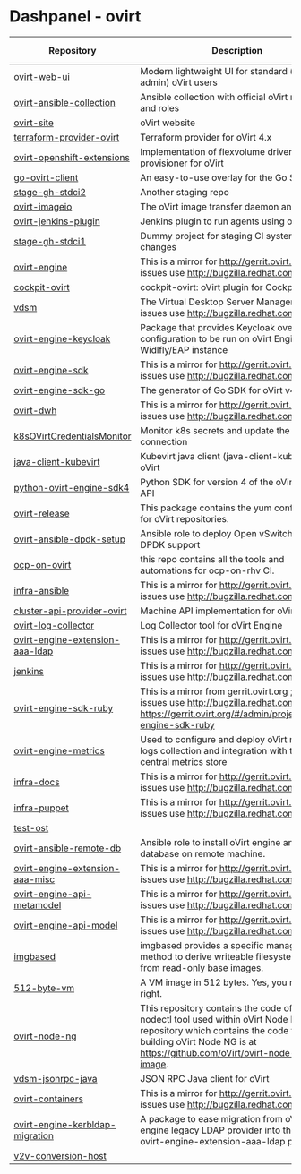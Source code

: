 
# Dashpanel - ovirt

| Repository | Description | Issues & PRs | Starred | Forks |
|---|---|---|---|---|
| [ovirt-web-ui](https://github.com/oVirt/ovirt-web-ui) | Modern lightweight UI for standard (non-admin) oVirt users | [53](https://github.com/ovirt/ovirt-web-ui/issues) | 77 | 64 |
| [ovirt-ansible-collection](https://github.com/oVirt/ovirt-ansible-collection) | Ansible collection with official oVirt modules and roles | [48](https://github.com/ovirt/ovirt-ansible-collection/issues) | 42 | 61 |
| [ovirt-site](https://github.com/oVirt/ovirt-site) | oVirt website | [31](https://github.com/ovirt/ovirt-site/issues) | 71 | 297 |
| [terraform-provider-ovirt](https://github.com/oVirt/terraform-provider-ovirt) | Terraform provider for oVirt 4.x | [25](https://github.com/ovirt/terraform-provider-ovirt/issues) | 121 | 61 |
| [ovirt-openshift-extensions](https://github.com/oVirt/ovirt-openshift-extensions) | Implementation of flexvolume driver and provisioner for oVirt | [18](https://github.com/ovirt/ovirt-openshift-extensions/issues) | 31 | 16 |
| [go-ovirt-client](https://github.com/oVirt/go-ovirt-client) | An easy-to-use overlay for the Go SDK. | [15](https://github.com/ovirt/go-ovirt-client/issues) | 5 | 5 |
| [stage-gh-stdci2](https://github.com/oVirt/stage-gh-stdci2) | Another staging repo | [14](https://github.com/ovirt/stage-gh-stdci2/issues) | 0 | 2 |
| [ovirt-imageio](https://github.com/oVirt/ovirt-imageio) | The oVirt image transfer daemon and clients. | [10](https://github.com/ovirt/ovirt-imageio/issues) | 12 | 12 |
| [ovirt-jenkins-plugin](https://github.com/oVirt/ovirt-jenkins-plugin) | Jenkins plugin to run agents using oVirt | [6](https://github.com/ovirt/ovirt-jenkins-plugin/issues) | 3 | 2 |
| [stage-gh-stdci1](https://github.com/oVirt/stage-gh-stdci1) | Dummy project for staging CI system changes | [6](https://github.com/ovirt/stage-gh-stdci1/issues) | 0 | 2 |
| [ovirt-engine](https://github.com/oVirt/ovirt-engine) | This is a mirror for http://gerrit.ovirt.org, for issues use http://bugzilla.redhat.com | [5](https://github.com/ovirt/ovirt-engine/issues) | 331 | 197 |
| [cockpit-ovirt](https://github.com/oVirt/cockpit-ovirt) | cockpit-ovirt: oVirt plugin for Cockpit Project | [5](https://github.com/ovirt/cockpit-ovirt/issues) | 8 | 13 |
| [vdsm](https://github.com/oVirt/vdsm) | The Virtual Desktop Server Manager. For issues use http://bugzilla.redhat.com. | [5](https://github.com/ovirt/vdsm/issues) | 101 | 122 |
| [ovirt-engine-keycloak](https://github.com/oVirt/ovirt-engine-keycloak) | Package that provides Keycloak overlay configuration to be run on oVirt Engine&#39;s Widlfly/EAP instance | [5](https://github.com/ovirt/ovirt-engine-keycloak/issues) | 0 | 2 |
| [ovirt-engine-sdk](https://github.com/oVirt/ovirt-engine-sdk) | This is a mirror for http://gerrit.ovirt.org, for issues use http://bugzilla.redhat.com | [5](https://github.com/ovirt/ovirt-engine-sdk/issues) | 77 | 77 |
| [ovirt-engine-sdk-go](https://github.com/oVirt/ovirt-engine-sdk-go) | The generator of Go SDK for oVirt v4.0&#43; | [4](https://github.com/ovirt/ovirt-engine-sdk-go/issues) | 19 | 25 |
| [ovirt-dwh](https://github.com/oVirt/ovirt-dwh) | This is a mirror for http://gerrit.ovirt.org, for issues use http://bugzilla.redhat.com | [3](https://github.com/ovirt/ovirt-dwh/issues) | 4 | 14 |
| [k8sOVirtCredentialsMonitor](https://github.com/oVirt/k8sOVirtCredentialsMonitor) | Monitor k8s secrets and update the oVirt connection | [3](https://github.com/ovirt/k8sOVirtCredentialsMonitor/issues) | 1 | 2 |
| [java-client-kubevirt](https://github.com/oVirt/java-client-kubevirt) | Kubevirt java client (java-client-kubevirt) for oVirt | [2](https://github.com/ovirt/java-client-kubevirt/issues) | 5 | 3 |
| [python-ovirt-engine-sdk4](https://github.com/oVirt/python-ovirt-engine-sdk4) | Python SDK for version 4 of the oVirt Engine API | [2](https://github.com/ovirt/python-ovirt-engine-sdk4/issues) | 3 | 13 |
| [ovirt-release](https://github.com/oVirt/ovirt-release) | This package contains the yum configuration for oVirt repositories. | [2](https://github.com/ovirt/ovirt-release/issues) | 8 | 9 |
| [ovirt-ansible-dpdk-setup](https://github.com/oVirt/ovirt-ansible-dpdk-setup) | Ansible role to deploy Open vSwitch with DPDK support | [2](https://github.com/ovirt/ovirt-ansible-dpdk-setup/issues) | 7 | 4 |
| [ocp-on-ovirt](https://github.com/oVirt/ocp-on-ovirt) | this repo contains all the tools and automations for ocp-on-rhv CI. | [2](https://github.com/ovirt/ocp-on-ovirt/issues) | 8 | 9 |
| [infra-ansible](https://github.com/oVirt/infra-ansible) | This is a mirror for http://gerrit.ovirt.org, for issues use http://bugzilla.redhat.com | [1](https://github.com/ovirt/infra-ansible/issues) | 0 | 2 |
| [cluster-api-provider-ovirt](https://github.com/oVirt/cluster-api-provider-ovirt) | Machine API implementation for oVirt | [1](https://github.com/ovirt/cluster-api-provider-ovirt/issues) | 12 | 28 |
| [ovirt-log-collector](https://github.com/oVirt/ovirt-log-collector) | Log Collector tool for oVirt Engine | [1](https://github.com/ovirt/ovirt-log-collector/issues) | 4 | 8 |
| [ovirt-engine-extension-aaa-ldap](https://github.com/oVirt/ovirt-engine-extension-aaa-ldap) | This is a mirror for http://gerrit.ovirt.org, for issues use http://bugzilla.redhat.com | [1](https://github.com/ovirt/ovirt-engine-extension-aaa-ldap/issues) | 9 | 11 |
| [jenkins](https://github.com/oVirt/jenkins) | This is a mirror for http://gerrit.ovirt.org, for issues use http://bugzilla.redhat.com | [1](https://github.com/ovirt/jenkins/issues) | 17 | 9 |
| [ovirt-engine-sdk-ruby](https://github.com/oVirt/ovirt-engine-sdk-ruby) | This is a mirror from gerrit.ovirt.org ; for issues use http://bugzilla.redhat.com. See https://gerrit.ovirt.org/#/admin/projects/ovirt-engine-sdk-ruby | [1](https://github.com/ovirt/ovirt-engine-sdk-ruby/issues) | 16 | 9 |
| [ovirt-engine-metrics](https://github.com/oVirt/ovirt-engine-metrics) | Used to configure and deploy oVirt metrics, logs collection and integration with the central metrics store | [1](https://github.com/ovirt/ovirt-engine-metrics/issues) | 5 | 11 |
| [infra-docs](https://github.com/oVirt/infra-docs) | This is a mirror for http://gerrit.ovirt.org, for issues use http://bugzilla.redhat.com | [1](https://github.com/ovirt/infra-docs/issues) | 3 | 4 |
| [infra-puppet](https://github.com/oVirt/infra-puppet) | This is a mirror for http://gerrit.ovirt.org, for issues use http://bugzilla.redhat.com | [1](https://github.com/ovirt/infra-puppet/issues) | 0 | 1 |
| [test-ost](https://github.com/oVirt/test-ost) |  | [1](https://github.com/ovirt/test-ost/issues) | 0 | 1 |
| [ovirt-ansible-remote-db](https://github.com/oVirt/ovirt-ansible-remote-db) | Ansible role to install oVirt engine and dwh database on remote machine. | [1](https://github.com/ovirt/ovirt-ansible-remote-db/issues) | 1 | 1 |
| [ovirt-engine-extension-aaa-misc](https://github.com/oVirt/ovirt-engine-extension-aaa-misc) | This is a mirror for http://gerrit.ovirt.org, for issues use http://bugzilla.redhat.com | [1](https://github.com/ovirt/ovirt-engine-extension-aaa-misc/issues) | 1 | 5 |
| [ovirt-engine-api-metamodel](https://github.com/oVirt/ovirt-engine-api-metamodel) | This is a mirror for http://gerrit.ovirt.org, for issues use http://bugzilla.redhat.com | [1](https://github.com/ovirt/ovirt-engine-api-metamodel/issues) | 4 | 1 |
| [ovirt-engine-api-model](https://github.com/oVirt/ovirt-engine-api-model) | This is a mirror for http://gerrit.ovirt.org, for issues use http://bugzilla.redhat.com | [1](https://github.com/ovirt/ovirt-engine-api-model/issues) | 18 | 15 |
| [imgbased](https://github.com/oVirt/imgbased) | imgbased provides a specific management method to derive writeable filesystem layers from read-only base images. | [1](https://github.com/ovirt/imgbased/issues) | 5 | 3 |
| [512-byte-vm](https://github.com/oVirt/512-byte-vm) | A VM image in 512 bytes. Yes, you read it right. | [1](https://github.com/ovirt/512-byte-vm/issues) | 26 | 5 |
| [ovirt-node-ng](https://github.com/oVirt/ovirt-node-ng) | This repository contains the code of the nodectl tool used within oVirt Node NG. The repository which contains the code for building oVirt Node NG is at https://github.com/oVirt/ovirt-node-ng-image. | [1](https://github.com/ovirt/ovirt-node-ng/issues) | 13 | 12 |
| [vdsm-jsonrpc-java](https://github.com/oVirt/vdsm-jsonrpc-java) | JSON RPC Java client for oVirt | [1](https://github.com/ovirt/vdsm-jsonrpc-java/issues) | 3 | 9 |
| [ovirt-containers](https://github.com/oVirt/ovirt-containers) | This is a mirror for http://gerrit.ovirt.org, for issues use http://bugzilla.redhat.com | [1](https://github.com/ovirt/ovirt-containers/issues) | 9 | 7 |
| [ovirt-engine-kerbldap-migration](https://github.com/oVirt/ovirt-engine-kerbldap-migration) | A package to ease migration from oVirt engine legacy LDAP provider into the new ovirt-engine-extension-aaa-ldap provider. | [1](https://github.com/ovirt/ovirt-engine-kerbldap-migration/issues) | 3 | 1 |
| [v2v-conversion-host](https://github.com/oVirt/v2v-conversion-host) |  | [1](https://github.com/ovirt/v2v-conversion-host/issues) | 8 | 21 |
